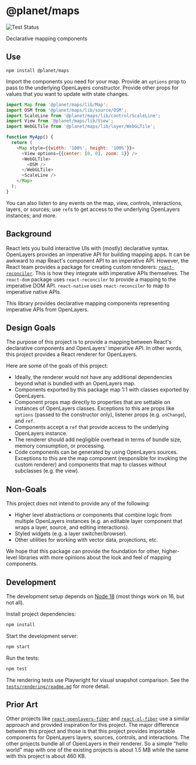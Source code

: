 # @planet/maps

![Test Status](https://github.com/planetlabs/maps/actions/workflows/test.yml/badge.svg)

Declarative mapping components

## Use

```
npm install @planet/maps
```

Import the components you need for your map.  Provide an `options` prop to pass to the underlying OpenLayers constructor.  Provide other props for values that you want to update with state changes.

```js
import Map from '@planet/maps/lib/Map';
import OSM from '@planet/maps/lib/source/OSM';
import ScaleLine from '@planet/maps/lib/control/ScaleLine';
import View from '@planet/maps/lib/View';
import WebGLTile from '@planet/maps/lib/layer/WebGLTile';

function MyApp() {
  return (
    <Map style={{width: '100%', height: '100%'}}>
      <View options={{center: [0, 0], zoom: 1}} />
      <WebGLTile>
        <OSM />
      </WebGLTile>
      <ScaleLine />
    </Map>
  );
}
```

You can also listen to any events on the map, view, controls, interactions, layers, or sources; use `ref`s to get access to the underlying OpenLayers instances; and more.

## Background

React lets you build interactive UIs with (mostly) declarative syntax.  OpenLayers provides an imperative API for building mapping apps.  It can be awkward to map React's component API to an imperative API.  However, the React team provides a package for creating custom renderers: [`react-reconciler`](https://www.npmjs.com/package/react-reconciler).  This is how they integrate with imperative APIs themselves.  The `react-dom` package uses `react-reconciler` to provide a mapping to the imperative DOM API.  `react-native` uses `react-reconciler` to map to imperative native APIs.

This library provides declarative mapping components representing imperative APIs from OpenLayers.

## Design Goals

The purpose of this project is to provide a mapping between React's declarative components and OpenLayers' imperative API.  In other words, this project provides a React renderer for OpenLayers.

Here are some of the goals of this project:

  * Ideally, the renderer would not have any additional dependencies beyond what is bundled with an OpenLayers map.
  * Components exported by this package map 1:1 with classes exported by OpenLayers.
  * Component props map directly to properties that are settable on instances of OpenLayers classes.  Exceptions to this are props like `options` (passed to the constructor only), listener props (e.g. `onChange`), and `ref`.
  * Components accept a `ref` that provide access to the underlying OpenLayers instance.
  * The renderer should add negligible overhead in terms of bundle size, memory consumption, or processing.
  * Code components can be generated by using OpenLayers sources.  Exceptions to this are the map component (responsible for invoking the custom renderer) and components that map to classes without subclasses (e.g. the view).

## Non-Goals

This project does not intend to provide any of the following:

 * Higher level abstractions or components that combine logic from multiple OpenLayers instances (e.g. an editable layer component that wraps a layer, source, and editing interactions).
 * Styled widgets (e.g. a layer switcher/browser).
 * Other utilities for working with vector data, projections, etc.

We hope that this package can provide the foundation for other, higher-level libraries with more opinions about the look and feel of mapping components.

## Development

The development setup depends on [Node 18](https://nodejs.org/) (most things work on 16, but not all).

Install project dependencies:

```bash
npm install
```

Start the development server:
```bash
npm start
```

Run the tests:
```bash
npm test
```

The rendering tests use Playwright for visual snapshot comparison.  See the [`tests/rendering/readme.md`](tests/rendering/readme.md) for more detail.


## Prior Art

Other projects like [`react-openlayers-fiber`](https://github.com/crubier/react-openlayers-fiber) and [`react-ol-fiber`](https://www.npmjs.com/package/react-ol-fiber) use a similar approach and provided inspiration for this project.  The major difference between this project and those is that this project provides importable components for OpenLayers layers, sources, controls, and interactions.  The other projects bundle all of OpenLayers in their renderer.  So a simple "hello world" map with one of the existing projects is about 1.5 MB while the same with this project is about 460 KB.

